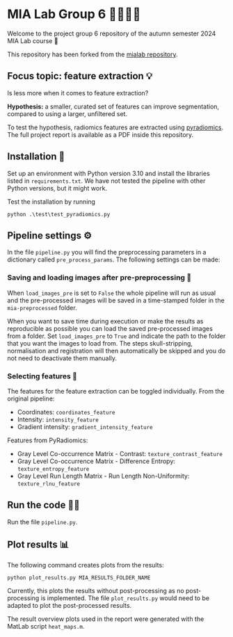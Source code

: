 # MIA Lab Group 6 🧠🩻👩‍💻
Welcome to the project group 6 repository of the autumn semester 2024 MIA Lab course 👋

This repository has been forked from the [mialab repository](https://github.com/ubern-mialab/mialab).

## Focus topic: feature extraction 💡
Is less more when it comes to feature extraction?

**Hypothesis:** a smaller, curated set of features can improve segmentation, compared to using a larger, unfiltered set.

To test the hypothesis, radiomics features are extracted using [pyradiomics](https://pyradiomics.readthedocs.io/en/latest/index.html). The full project report is available as a PDF inside this repository.

## Installation 🔨
Set up an environment with Python version 3.10 and install the libraries listed in `requirements.txt`. We have not tested the pipeline with other Python versions, but it might work.

Test the installation by running

    python .\test\test_pyradiomics.py

## Pipeline settings ⚙️
In the file `pipeline.py` you will find the preprocessing parameters in a dictionary called `pre_process_params`. The following settings can be made:

### Saving and loading images after pre-preprocessing 📂
When `load_images_pre` is set to `False` the whole pipeline will run as usual and the pre-processed images will be saved in a time-stamped folder in the `mia-preprocessed` folder.

When you want to save time during execution or make the results as reproducible as possible you can load the saved pre-processed images from a folder. Set `load_images_pre` to `True` and indicate the path to the folder that you want the images to load from. The steps skull-stripping, normalisation and registration will then automatically be skipped and you do not need to deactivate them manually.

### Selecting features 🧪
The features for the feature extraction can be toggled individually. From the original pipeline:
* Coordinates: `coordinates_feature`
* Intensity: `intensity_feature`
* Gradient intensity: `gradient_intensity_feature`

Features from PyRadiomics:
* Gray Level Co-occurrence Matrix - Contrast: `texture_contrast_feature`
* Gray Level Co-occurrence Matrix - Difference Entropy: `texture_entropy_feature`
* Gray Level Run Length Matrix - Run Length Non-Uniformity: `texture_rlnu_feature`

## Run the code 🏃‍♀️
Run the file `pipeline.py`.

## Plot results 📊
The following command creates plots from the results:

    python plot_results.py MIA_RESULTS_FOLDER_NAME

Currently, this plots the results without post-processing as no post-processing is implemented. The file `plot_results.py` would need to be adapted to plot the post-processed results.

The result overview plots used in the report were generated with the MatLab script `heat_maps.m`.
